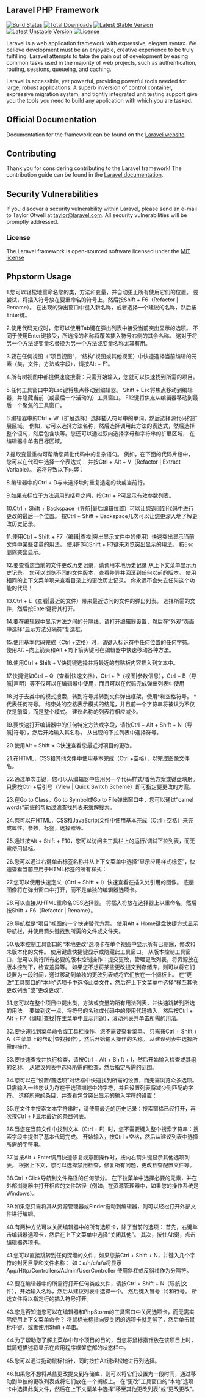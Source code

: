 ## Laravel PHP Framework

[![Build Status](https://travis-ci.org/laravel/framework.svg)](https://travis-ci.org/laravel/framework)
[![Total Downloads](https://poser.pugx.org/laravel/framework/d/total.svg)](https://packagist.org/packages/laravel/framework)
[![Latest Stable Version](https://poser.pugx.org/laravel/framework/v/stable.svg)](https://packagist.org/packages/laravel/framework)
[![Latest Unstable Version](https://poser.pugx.org/laravel/framework/v/unstable.svg)](https://packagist.org/packages/laravel/framework)
[![License](https://poser.pugx.org/laravel/framework/license.svg)](https://packagist.org/packages/laravel/framework)

Laravel is a web application framework with expressive, elegant syntax. We believe development must be an enjoyable, creative experience to be truly fulfilling. Laravel attempts to take the pain out of development by easing common tasks used in the majority of web projects, such as authentication, routing, sessions, queueing, and caching.

Laravel is accessible, yet powerful, providing powerful tools needed for large, robust applications. A superb inversion of control container, expressive migration system, and tightly integrated unit testing support give you the tools you need to build any application with which you are tasked.

## Official Documentation

Documentation for the framework can be found on the [Laravel website](http://laravel.com/docs).

## Contributing

Thank you for considering contributing to the Laravel framework! The contribution guide can be found in the [Laravel documentation](http://laravel.com/docs/contributions).

## Security Vulnerabilities

If you discover a security vulnerability within Laravel, please send an e-mail to Taylor Otwell at taylor@laravel.com. All security vulnerabilities will be promptly addressed.

### License

The Laravel framework is open-sourced software licensed under the [MIT license](http://opensource.org/licenses/MIT)

## Phpstorm Usage

1.您可以轻松地重命名您的类，方法和变量，并自动更正所有使用它们的位置。
要尝试，将插入符号放在要重命名的符号上，然后按Shift + F6（Refactor | Rename）。 在出现的弹出窗口中键入新名称，或者选择一个建议的名称，然后按Enter键。

2.使用代码完成时，您可以使用Tab键在弹出列表中接受当前突出显示的选项。
不同于使用Enter键接受，所选择的名称将覆盖插入符号右侧的其余名称。 这对于将另一个方法或变量名替换为另一个方法或变量名称尤其有用。

3.要在任何视图（“项目视图”，“结构”视图或其他视图）中快速选择当前编辑的元素（类，文件，方法或字段），请按Alt + F1。

4.所有树视图中都提供速度搜索：只需开始输入，您就可以快速找到所需的项目。

5.任何工具窗口中的Esc键将焦点移动到编辑器。
Shift + Esc将焦点移动到编辑器，并隐藏当前（或最后一个活动的）工具窗口。
F12键将焦点从编辑器移动到最后一个聚焦的工具窗口。

6.编辑器中的Ctrl + W（扩展选择）选择插入符号中的单词，然后选择源代码的扩展区域。 例如，它可以选择方法名称，然后选择调用此方法的表达式，然后选择整个语句，然后包含块等。您还可以通过双向选择字母和字符串的扩展区域， 在编辑器中单击目标区域。

7.提取变量重构可帮助您简化代码中的复杂语句。 例如，在下面的代码片段中，您可以在代码中选择一个表达式：
并按Ctrl + Alt + V（Refactor | Extract Variable）。 这将导致以下内容：

8.编辑器中的Ctrl + D与未选择块时重复选定的块或当前行。

9.如果光标位于方法调用的括号之间，按Ctrl + P可显示有效参数列表。

10.Ctrl + Shift + Backspace（导航|最后编辑位置）可以让您返回到代码中进行更改的最后一个位置。
按Ctrl + Shift + Backspace几次可以让您更深入地了解更改历史记录。

11.使用Ctrl + Shift + F7（编辑|查找|突出显示文件中的使用）快速突出显示当前文件中某些变量的用法。
使用F3和Shift + F3键来浏览突出显示的用法。
按Esc删除突出显示。

12.要查看您当前的文件更改历史记录，请调用本地历史记录 从上下文菜单显示历史记录。 您可以浏览不同的文件版本，查看差异并回滚到任何以前的版本。
使用相同的上下文菜单项来查看目录上的更改历史记录。 你永远不会失去任何这个功能的代码！

13.Ctrl + E（查看|最近的文件）带来最近访问的文件的弹出列表。 选择所需的文件，然后按Enter键将其打开。

14.要在编辑器中显示方法之间的分隔线，请打开编辑器设置，然后在“外观”页面中选择“显示方法分隔符”复选框。

15.使用基本代码完成（Ctrl +空格）时，请键入标识符中任何位置的任何字符。
使用Alt +向上箭头和Alt +向下箭头键可在编辑器中快速移动各种方法。

16.使用Ctrl + Shift + V快捷键选择并将最近的剪贴板内容插入到文本中。

17.快捷键如Ctrl + Q（查看|快速文档），Ctrl + P（视图|参数信息），Ctrl + B（导航|声明）等不仅可以在编辑器中使用，而且可以在代码完成弹出列表中使用

18.对于去类中的模式搜索，转到符号并转到文件弹出框架，使用*和空格符号。
*代表任何符号。
结束处的空格表示模式的结尾，并且前一个字符串将被认为不仅仅是前缀，而是整个模式。 建议名称的列表将相应减少。

19.要快速打开编辑器中的任何特定方法或字段，请按Ctrl + Alt + Shift + N（导航|符号），然后开始输入其名称。
从出现的下拉列表中选择符号。

20.使用Alt + Shift + C快速查看您最近对项目的更改。

21.在HTML，CSS和其他文件中使用基本完成（Ctrl +空格），以完成图像文件名。

22.通过单次击键，您可以从编辑器中应用另一个代码样式/着色方案或键盘映射。 只需按Ctrl +后引号（View | Quick Switch Scheme）即可指定要更改的方案。

23.在Go to Class，Go to Symbol或Go to File弹出窗口中，您可以通过“camel words”前缀的帮助过滤查找列表来缓解搜索。

24.您可以在HTML，CSS和JavaScript文件中使用基本完成（Ctrl +空格）来完成属性，参数，标签，选择器等。

25.通过按Alt + Shift + F10，您可以访问主工具栏上的运行/调试下拉列表，而无需使用鼠标。

26.您可以通过右键单击标签名称并从上下文菜单中选择“显示应用样式标签”，快速查看当前应用于HTML标签的所有样式：

27.您可以使用快速定义（Ctrl + Shift + I）快速查看在插入处引用的图像。 底层图像将在弹出窗口中打开，而不是单独的编辑器选项卡。

28.可以直接从HTML重命名CSS选择器。 将插入符放在选择器上以重命名，然后按Shift + F6（Refactor | Rename）。

29.导航栏是“项目”视图的一个快速替代方案。
使用Alt + Home键盘快捷方式显示导航栏，并使用箭头键找到所需的文件或文件夹。

30.版本控制工具窗口的“本地更改”选项卡在单个视图中显示所有已删除，修改和未版本化的文件。 使用键盘快捷键显示或隐藏此工具窗口。
从版本控制工具窗口，您可以执行所有必要的版本控制操作：提交更改，管理更改列表，将资源放在版本控制下，检查差异等。
如果您不想将某些更改提交到存储库，则可以将它们设置为一段时间，通过移动到单独的更改列表或将它们放在一个搁板上。 在“更改”工具窗口的“本地”选项卡中选择此类文件，然后在上下文菜单中选择“移至其他更改列表”或“更改更改”。

31.您可以在整个项目中提出类，方法或变量的所有用法列表，并快速跳转到所选的用法。 要做到这一点，将符号的名称或代码中的使用代码插入，然后按Ctrl + Alt + F7（编辑|查找|在主菜单中显示用途），滚动列表并单击所需的用法。

32.要快速找到菜单命令或工具栏操作，您不需要查看菜单。 只需按Ctrl + Shift + A（主菜单上的帮助|查找操作），然后开始输入操作的名称。 从建议列表中选择所需的操作。

33.要快速查找并执行检查，请按Ctrl + Alt + Shift + I，然后开始输入检查或其组的名称。 从建议列表中选择所需的检查，然后指定所需的范围。

34.您可以在“设置/首选项”对话框中快速找到所需的设置，而无需浏览众多选项。 只需输入一些您认为存在于选项描述中的字符，并且设置列表将减少到匹配的字符。 选择所需的条目，并查看包含突出显示的输入字符的设置：

35.在文件中搜索文本字符串时，请使用最近的历史记录：搜索窗格已经打开，再次按Ctrl + F显示最近的条目列表。

36.当您在当前文件中找到文本（Ctrl + F）时，您不需要键入整个搜索字符串：搜索字段中提供了基本代码完成。 开始输入，按Ctrl +空格，然后从建议列表中选择所需的字符串。

37.当按Alt + Enter调用快速修复或意图操作时，按向右箭头键显示其他选项列表。
根据上下文，您可以选择禁用检查，修复所有问题，更改检查配置文件等。

38.Ctrl +Click导航到文件路径的任何部分。 在下拉菜单中选择必要的元素，并在外部浏览器中打开相应的文件路径（例如，在资源管理器中，如果您的操作系统是Windows）。

39.如果您只需将其从资源管理器或Finder拖动到编辑器，则可以轻松打开外部文件进行编辑。

40.有两种方法可以关闭编辑器中的所有选项卡，除了当前的选项：
首先，右键单击编辑器选项卡，然后在上下文菜单中选择“关闭其他”。
其次，按住Alt键，点击编辑器选项卡。

41.您可以直接跳转到任何深埋的文件，如果您按Ctrl + Shift + N，并键入几个字符的封闭目录和文件名称：
如：a/h/c/a/u将显示App/Http/Controllers/Admin/UserController
使用斜杠或反斜杠作为分隔符。

42.要在编辑器中的所需行打开任何类或文件，请按Ctrl + Shift + N（导航|文件），开始输入名称，然后从建议列表中选择一个。 然后键入冒号（:)和行号。
所选文件将以指定行的插入符号打开。

43.您是否知道您可以在编辑器和PhpStorm的工具窗口中关闭选项卡，而无需实际使用上下文菜单命令？ 将鼠标光标指向要关闭的选项卡就足够了，然后单击鼠标中键，或者使用Shift +单击。

44.为了帮助您了解主菜单中每个项目的目的，当您将鼠标指针放在该项目上时，其简短描述将显示在应用程序框架底部的状态栏中。

45.您可以通过拖动鼠标指针，同时按住Alt键轻松地进行列选择。

46.如果您不想将某些更改提交到存储库，则可以将它们设置为一段时间，通过移动到单独的更改列表或将它们放在一个搁板上。 在“更改”工具窗口的“本地”选项卡中选择此类文件，然后在上下文菜单中选择“移至其他更改列表”或“更改更改”。